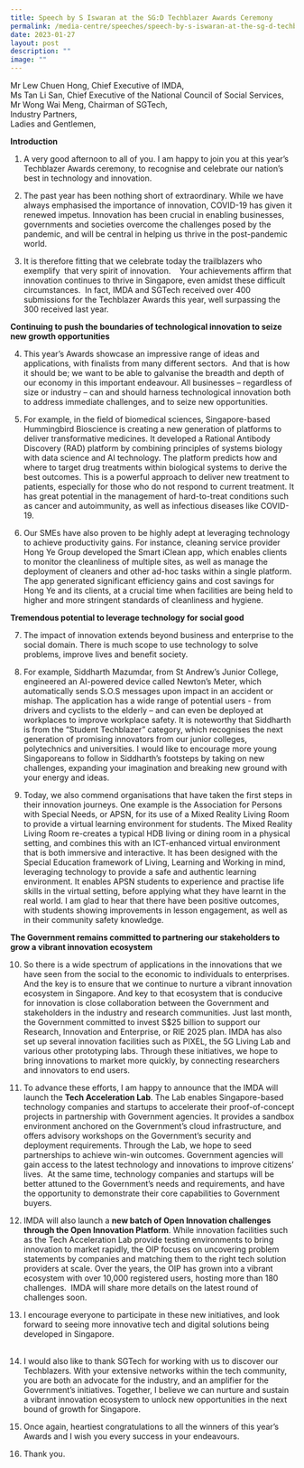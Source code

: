 ```yaml
---
title: Speech by S Iswaran at the SG:D Techblazer Awards Ceremony
permalink: /media-centre/speeches/speech-by-s-iswaran-at-the-sg-d-techblazer-awards-ceremony/
date: 2023-01-27
layout: post
description: ""
image: ""
---
```

Mr Lew Chuen Hong, Chief Executive of IMDA,   
Ms Tan Li San, Chief Executive of the National Council of Social Services,  
Mr Wong Wai Meng, Chairman of SGTech,   
Industry Partners,   
Ladies and Gentlemen,   
  
**Introduction** 

1. A very good afternoon to all of you. I am happy to join you at this year’s Techblazer Awards ceremony, to recognise and celebrate our nation’s best in technology and innovation.    
  
2. The past year has been nothing short of extraordinary. While we have always emphasised the importance of innovation, COVID-19 has given it renewed impetus. Innovation has been crucial in enabling businesses, governments and societies overcome the challenges posed by the pandemic, and will be central in helping us thrive in the post-pandemic world.    
  
3. It is therefore fitting that we celebrate today the trailblazers who exemplify  that very spirit of innovation.    Your achievements affirm that innovation continues to thrive in Singapore, even amidst these difficult circumstances.  In fact, IMDA and SGTech received over 400 submissions for the Techblazer Awards this year, well surpassing the 300 received last year.  
  
**Continuing to push the boundaries of technological innovation to seize new growth opportunities**  
  
4. This year’s Awards showcase an impressive range of ideas and applications, with finalists from many different sectors.  And that is how it should be; we want to be able to galvanise the breadth and depth of our economy in this important endeavour. All businesses – regardless of size or industry – can and should harness technological innovation both to address immediate challenges, and to seize new opportunities.    
  
5. For example, in the field of biomedical sciences, Singapore-based Hummingbird Bioscience is creating a new generation of platforms to deliver transformative medicines. It developed a Rational Antibody Discovery (RAD) platform by combining principles of systems biology with data science and AI technology. The platform predicts how and where to target drug treatments within biological systems to derive the best outcomes. This is a powerful approach to deliver new treatment to patients, especially for those who do not respond to current treatment. It has great potential in the management of hard-to-treat conditions such as cancer and autoimmunity, as well as infectious diseases like COVID-19.   
  
6. Our SMEs have also proven to be highly adept at leveraging technology to achieve productivity gains. For instance, cleaning service provider Hong Ye Group developed the Smart iClean app, which enables clients to monitor the cleanliness of multiple sites, as well as manage the deployment of cleaners and other ad-hoc tasks within a single platform. The app generated significant efficiency gains and cost savings for Hong Ye and its clients, at a crucial time when facilities are being held to higher and more stringent standards of cleanliness and hygiene.  
  
**Tremendous potential to leverage technology for social good**  
  
7. The impact of innovation extends beyond business and enterprise to the social domain. There is much scope to use technology to solve problems, improve lives and benefit society.   
  
8. For example, Siddharth Mazumdar, from St Andrew’s Junior College, engineered an AI-powered device called Newton’s Meter, which automatically sends S.O.S messages upon impact in an accident or mishap. The application has a wide range of potential users - from drivers and cyclists to the elderly – and can even be deployed at workplaces to improve workplace safety. It is noteworthy that Siddharth is from the “Student Techblazer” category, which recognises the next generation of promising innovators from our junior colleges, polytechnics and universities. I would like to encourage more young Singaporeans to follow in Siddharth’s footsteps by taking on new challenges, expanding your imagination and breaking new ground with your energy and ideas.   
  
9. Today, we also commend organisations that have taken the first steps in their innovation journeys. One example is the Association for Persons with Special Needs, or APSN, for its use of a Mixed Reality Living Room to provide a virtual learning environment for students. The Mixed Reality Living Room re-creates a typical HDB living or dining room in a physical setting, and combines this with an ICT-enhanced virtual environment that is both immersive and interactive. It has been designed with the Special Education framework of Living, Learning and Working in mind, leveraging technology to provide a safe and authentic learning environment. It enables APSN students to experience and practise life skills in the virtual setting, before applying what they have learnt in the real world. I am glad to hear that there have been positive outcomes, with students showing improvements in lesson engagement, as well as in their community safety knowledge.   
  
**The Government remains committed to partnering our stakeholders to grow a vibrant innovation ecosystem**         
  
10. So there is a wide spectrum of applications in the innovations that we have seen from the social to the economic to individuals to enterprises. And the key is to ensure that we continue to nurture a vibrant innovation ecosystem in Singapore. And key to that ecosystem that is conducive for innovation is close collaboration between the Government and stakeholders in the industry and research communities. Just last month, the Government committed to invest S$25 billion to support our Research, Innovation and Enterprise, or RIE 2025 plan. IMDA has also set up several innovation facilities such as PIXEL, the 5G Living Lab and various other prototyping labs. Through these initiatives, we hope to bring innovations to market more quickly, by connecting researchers and innovators to end users.  
  
11. To advance these efforts, I am happy to announce that the IMDA will launch the **Tech Acceleration Lab**. The Lab enables Singapore-based technology companies and startups to accelerate their proof-of-concept projects in partnership with Government agencies. It provides a sandbox environment anchored on the Government’s cloud infrastructure, and offers advisory workshops on the Government’s security and deployment requirements. Through the Lab, we hope to seed partnerships to achieve win-win outcomes. Government agencies will gain access to the latest technology and innovations to improve citizens’ lives.  At the same time, technology companies and startups will be better attuned to the Government’s needs and requirements, and have the opportunity to demonstrate their core capabilities to Government buyers.    
  
12. IMDA will also launch a **new batch of Open Innovation challenges through the Open Innovation Platform**. While innovation facilities such as the Tech Acceleration Lab provide testing environments to bring innovation to market rapidly, the OIP focuses on uncovering problem statements by companies and matching them to the right tech solution providers at scale. Over the years, the OIP has grown into a vibrant ecosystem with over 10,000 registered users, hosting more than 180 challenges.  IMDA will share more details on the latest round of challenges soon.   
  
13. I encourage everyone to participate in these new initiatives, and look forward to seeing more innovative tech and digital solutions being developed in Singapore.  
   
14. I would also like to thank SGTech for working with us to discover our Techblazers. With your extensive networks within the tech community, you are both an advocate for the industry, and an amplifier for the Government’s initiatives. Together, I believe we can nurture and sustain a vibrant innovation ecosystem to unlock new opportunities in the next bound of growth for Singapore.  
  
15. Once again, heartiest congratulations to all the winners of this year’s Awards and I wish you every success in your endeavours.   
  
16. Thank you.